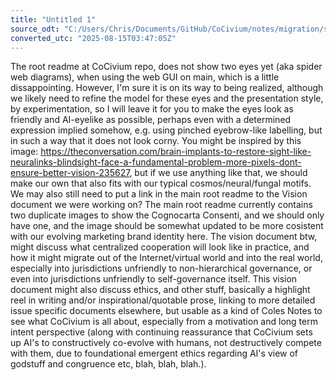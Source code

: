 ```yaml
---
title: "Untitled 1"
source_odt: "C:/Users/Chris/Documents/GitHub/CoCivium/notes/migration/source_odt/Untitled 1.odt"
converted_utc: "2025-08-15T03:47:05Z"
---
```

The root readme at CoCivium repo, does not show two eyes yet (aka spider web diagrams), when using the web GUI on main, which is a little dissappointing. However, I'm sure it is on its way to being realized, although we likely need to refine the model for these eyes and the presentation style, by experimentation, so I will leave it for you to make the eyes look as friendly and AI-eyelike as possible, perhaps even with a determined expression implied somehow, e.g. using pinched eyebrow-like labelling, but in such a way that it does not look corny. You might be inspired by this image: <https://theconversation.com/brain-implants-to-restore-sight-like-neuralinks-blindsight-face-a-fundamental-problem-more-pixels-dont-ensure-better-vision-235627>, but if we use anything like that, we should make our own that also fits with our typical cosmos/neural/fungal motifs. We may also still need to put a link in the main root readme to the Vision document we were working on? The main root readme currently contains two duplicate images to show the Cognocarta Consenti, and we should only have one, and the image should be somewhat updated to be more cosistent with our evolving marketing brand identity here. The vision document btw, might discuss what centralized cooperation will look like in practice, and how it might migrate out of the Internet/virtual world and into the real world, especially into jurisdictions unfriendly to non-hierarchical governance, or even into jurisdictions unfriendly to self-governance itself. This vision document might also discuss ethics, and other stuff, basically a highlight reel in writing and/or inspirational/quotable prose, linking to more detailed issue specific documents elsewhere, but usable as a kind of Coles Notes to see what CoCivium is all about, especially from a motivation and long term intent perspective (along with continuing reassurance that CoCivium sets up AI's to constructively co-evolve with humans, not destructively compete with them, due to foundational emergent ethics regarding AI's view of godstuff and congruence etc, blah, blah, blah.).

